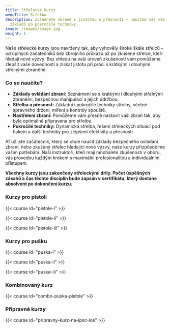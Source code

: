 ```yaml
---
title: Střelecké kurzy
menuTitle: Střelba
description: Zvládněte zbraně s jistotou a přesností – naučíme vás vše od
  základů po pokročilé techniky.
image: /images/image.jpg
weight: 1
---
```


Naše střelecké kurzy jsou navrženy tak, aby vyhověly široké škále střelců – od úplných začátečníků bez zbrojního průkazu až po zkušené střelce, kteří hledají nové výzvy. Bez ohledu na vaši úroveň zkušeností vám pomůžeme zlepšit vaše dovednosti a získat jistotu při práci s krátkými i dlouhými střelnými zbraněmi.

### Co se naučíte?

- **Základy ovládání zbraní:** Seznámení se s krátkými i dlouhými střelnými zbraněmi, bezpečnou manipulací a jejich údržbou.
- **Střelba a přesnost:** Základní i pokročilé techniky střelby, včetně správného držení, míření a kontroly spouště.
- **Nastřelení zbraní:** Pomůžeme vám přesně nastavit vaši zbraň tak, aby byla optimálně připravena pro střelbu.
- **Pokročilé techniky:** Dynamická střelba, řešení střeleckých situací pod tlakem a další techniky pro zlepšení efektivity a přesnosti.

Ať už jste začátečník, který se chce naučit základy bezpečného ovládání zbraní, nebo zkušený střelec hledající nové výzvy, naše kurzy přizpůsobíme vašim potřebám. Naši instruktoři, kteří mají mnohaleté zkušenosti v oboru, vás provedou každým krokem s maximální profesionalitou a individuálním přístupem.

**Všechny kurzy jsou zakončeny střeleckými drily. Počet úspěšných zásahů a čas těchto disciplín bude zapsán v certifikátu, který dostane absolvent po dokončení kurzu.**

### Kurzy pro pistoli

{{< course id="pistole-i" >}}

{{< course id="pistole-ii" >}}

{{< course id="pistole-iii" >}}

### Kurzy pro pušku

{{< course id="puska-i" >}}

{{< course id="puska-ii" >}}

{{< course id="puska-iii" >}}

### Kombinovaný kurz

{{< course id="combo-puska-pistole" >}}

### Přípravné kurzy

{{< course id="pripravny-kurz-na-ipsc-los" >}}

